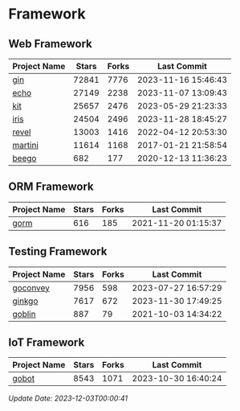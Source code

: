 # Framework

## Web Framework
| Project Name | Stars | Forks | Last Commit |
| ------------ | ----- | ----- | ----------- |
| [gin](https://github.com/gin-gonic/gin) | 72841 | 7776 | 2023-11-16 15:46:43 |
| [echo](https://github.com/labstack/echo) | 27149 | 2238 | 2023-11-07 13:09:43 |
| [kit](https://github.com/go-kit/kit) | 25657 | 2476 | 2023-05-29 21:23:33 |
| [iris](https://github.com/kataras/iris) | 24504 | 2496 | 2023-11-28 18:45:27 |
| [revel](https://github.com/revel/revel) | 13003 | 1416 | 2022-04-12 20:53:30 |
| [martini](https://github.com/go-martini/martini) | 11614 | 1168 | 2017-01-21 21:58:54 |
| [beego](https://github.com/astaxie/beego) | 682 | 177 | 2020-12-13 11:36:23 |

## ORM Framework
| Project Name | Stars | Forks | Last Commit |
| ------------ | ----- | ----- | ----------- |
| [gorm](https://github.com/jinzhu/gorm) | 616 | 185 | 2021-11-20 01:15:37 |

## Testing Framework
| Project Name | Stars | Forks | Last Commit |
| ------------ | ----- | ----- | ----------- |
| [goconvey](https://github.com/smartystreets/goconvey) | 7956 | 598 | 2023-07-27 16:57:29 |
| [ginkgo](https://github.com/onsi/ginkgo) | 7617 | 672 | 2023-11-30 17:49:25 |
| [goblin](https://github.com/franela/goblin) | 887 | 79 | 2021-10-03 14:34:22 |

## IoT Framework
| Project Name | Stars | Forks | Last Commit |
| ------------ | ----- | ----- | ----------- |
| [gobot](https://github.com/hybridgroup/gobot) | 8543 | 1071 | 2023-10-30 16:40:24 |

*Update Date: 2023-12-03T00:00:41*